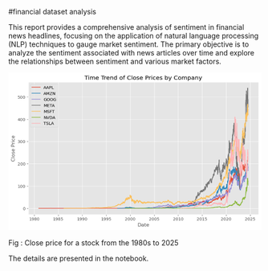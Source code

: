 #financial dataset analysis

This report provides a comprehensive analysis of sentiment in financial news headlines, focusing
on the application of natural language processing (NLP) techniques to gauge market sentiment.
The primary objective is to analyze the sentiment associated with news articles over time and
explore the relationships between sentiment and various market factors.


![alt text](image.png)

Fig : Close price for a stock from the 1980s to 2025

The details are presented in the notebook.